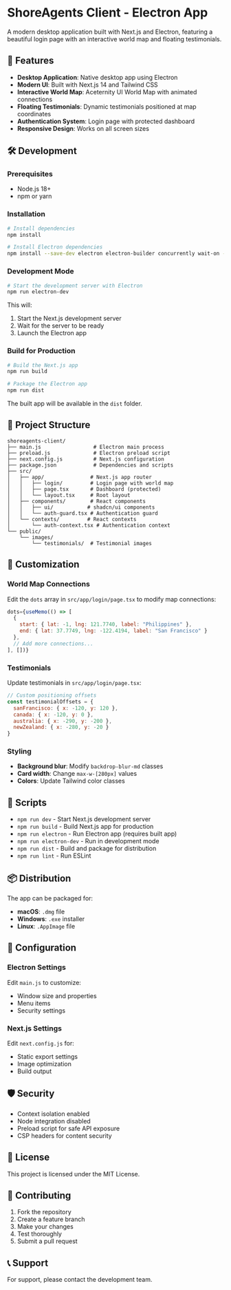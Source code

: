# ShoreAgents Client - Electron App

A modern desktop application built with Next.js and Electron, featuring a beautiful login page with an interactive world map and floating testimonials.

## 🚀 Features

- **Desktop Application**: Native desktop app using Electron
- **Modern UI**: Built with Next.js 14 and Tailwind CSS
- **Interactive World Map**: Aceternity UI World Map with animated connections
- **Floating Testimonials**: Dynamic testimonials positioned at map coordinates
- **Authentication System**: Login page with protected dashboard
- **Responsive Design**: Works on all screen sizes

## 🛠️ Development

### Prerequisites

- Node.js 18+ 
- npm or yarn

### Installation

```bash
# Install dependencies
npm install

# Install Electron dependencies
npm install --save-dev electron electron-builder concurrently wait-on --legacy-peer-deps
```

### Development Mode

```bash
# Start the development server with Electron
npm run electron-dev
```

This will:
1. Start the Next.js development server
2. Wait for the server to be ready
3. Launch the Electron app

### Build for Production

```bash
# Build the Next.js app
npm run build

# Package the Electron app
npm run dist
```

The built app will be available in the `dist` folder.

## 📁 Project Structure

```
shoreagents-client/
├── main.js                 # Electron main process
├── preload.js              # Electron preload script
├── next.config.js          # Next.js configuration
├── package.json            # Dependencies and scripts
├── src/
│   ├── app/               # Next.js app router
│   │   ├── login/         # Login page with world map
│   │   ├── page.tsx       # Dashboard (protected)
│   │   └── layout.tsx     # Root layout
│   ├── components/        # React components
│   │   ├── ui/           # shadcn/ui components
│   │   └── auth-guard.tsx # Authentication guard
│   └── contexts/         # React contexts
│       └── auth-context.tsx # Authentication context
└── public/
    └── images/
        └── testimonials/  # Testimonial images
```

## 🎨 Customization

### World Map Connections

Edit the `dots` array in `src/app/login/page.tsx` to modify map connections:

```javascript
dots={useMemo(() => [
  {
    start: { lat: -1, lng: 121.7740, label: "Philippines" },
    end: { lat: 37.7749, lng: -122.4194, label: "San Francisco" }
  },
  // Add more connections...
], [])}
```

### Testimonials

Update testimonials in `src/app/login/page.tsx`:

```javascript
// Custom positioning offsets
const testimonialOffsets = {
  sanFrancisco: { x: -120, y: 120 },
  canada: { x: -120, y: 0 },
  australia: { x: -290, y: -200 },
  newZealand: { x: -280, y: -20 }
}
```

### Styling

- **Background blur**: Modify `backdrop-blur-md` classes
- **Card width**: Change `max-w-[280px]` values
- **Colors**: Update Tailwind color classes

## 🚀 Scripts

- `npm run dev` - Start Next.js development server
- `npm run build` - Build Next.js app for production
- `npm run electron` - Run Electron app (requires built app)
- `npm run electron-dev` - Run in development mode
- `npm run dist` - Build and package for distribution
- `npm run lint` - Run ESLint

## 📦 Distribution

The app can be packaged for:

- **macOS**: `.dmg` file
- **Windows**: `.exe` installer
- **Linux**: `.AppImage` file

## 🔧 Configuration

### Electron Settings

Edit `main.js` to customize:
- Window size and properties
- Menu items
- Security settings

### Next.js Settings

Edit `next.config.js` for:
- Static export settings
- Image optimization
- Build output

## 🛡️ Security

- Context isolation enabled
- Node integration disabled
- Preload script for safe API exposure
- CSP headers for content security

## 📝 License

This project is licensed under the MIT License.

## 🤝 Contributing

1. Fork the repository
2. Create a feature branch
3. Make your changes
4. Test thoroughly
5. Submit a pull request

## 📞 Support

For support, please contact the development team.
